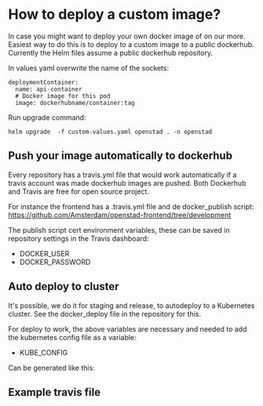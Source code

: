 # How to deploy a custom image?
In case you might want to deploy your own docker image of on our more. Easiest way to do this is to deploy to a custom image to a public dockerhub. Currently the Helm files assume a public dockerhub repository.

In values yaml overwrite the name of the sockets:
```
deploymentContainer:
  name: api-container
  # Docker image for this pod
  image: dockerhubname/container:tag
```

Run upgrade command:

```
helm upgrade  -f custom-values.yaml openstad . -n openstad
```

## Push your image automatically to dockerhub
Every repository has a travis.yml file that would work automatically if a travis account was made  dockerhub images are pushed. Both Dockerhub and Travis are free for open source project.

For instance the frontend has a .travis.yml file and de docker_publish script: https://github.com/Amsterdam/openstad-frontend/tree/development

The publish script cert environment variables, these can be saved in repository settings in the Travis dashboard:
- DOCKER_USER
- DOCKER_PASSWORD


## Auto deploy to cluster
It's possible, we do it for staging and release, to autodeploy to a Kubernetes cluster. See the docker_deploy file in the repository for this.

For deploy to work, the above variables are necessary and needed to add the kubernetes config file as a variable:
- KUBE_CONFIG

Can be generated like this:


## Example travis file
